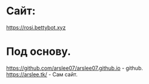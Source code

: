 # Сайт:
https://rosi.bettybot.xyz

# Под основу.
https://github.com/arslee07/arslee07.github.io - github.
</br>
https://arslee.tk/ - Сам сайт.
